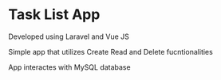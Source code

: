 # Task List App
Developed using Laravel and Vue JS

Simple app that utilizes Create Read and Delete fucntionalities

App interactes with MySQL database